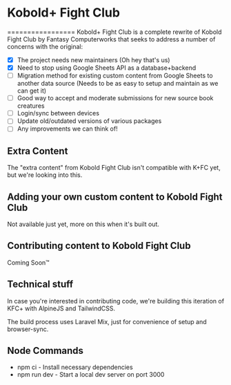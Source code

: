 # Kobold+ Fight Club
=================
Kobold+ Fight Club is a complete rewrite of Kobold Fight Club by Fantasy Computerworks that seeks to address a number of concerns with the original: 
- [x] The project needs new maintainers (Oh hey that's us)
- [x] Need to stop using Google Sheets API as a database+backend
- [ ] Migration method for existing custom content from Google Sheets to another data source (Needs to be as easy to setup and maintain as we can get it)
- [ ] Good way to accept and moderate submissions for new source book creatures
- [ ] Login/sync between devices
- [ ] Update old/outdated versions of various packages
- [ ] Any improvements we can think of!

## Extra Content
The "extra content" from Kobold Fight Club isn't compatible with K+FC yet, but we're looking into this.

## Adding your own custom content to Kobold Fight Club
Not available just yet, more on this when it's built out.

## Contributing content to Kobold Fight Club
Coming Soon™

## Technical stuff
In case you're interested in contributing code, we're building this iteration of KFC+ with AlpineJS and TailwindCSS. 

The build process uses Laravel Mix, just for convenience of setup and browser-sync.  

## Node Commands
- npm ci - Install necessary dependencies
- npm run dev - Start a local dev server on port 3000